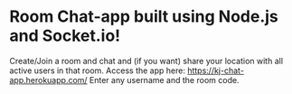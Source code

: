 # Room Chat-app built using Node.js and Socket.io!
Create/Join a room and chat and (if you want) share your location with all active users in that room. 
Access the app here: https://kj-chat-app.herokuapp.com/
Enter any username and the room code.

